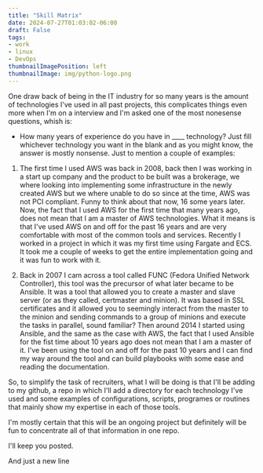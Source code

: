 ```yaml
---
title: "Skill Matrix"
date: 2024-07-27T01:03:02-06:00
draft: False
tags:
- work
- linux
- DevOps 
thumbnailImagePosition: left
thumbnailImage: img/python-logo.png
---
```

One draw back of being in the IT industry for so many years is the amount of technologies I've used in all past projects, this complicates things even more when I'm on a interview and I'm asked one of the most nonesense questions, whish is:
- How many years of experience do you have in ____ technology?
Just fill whichever technology you want in the blank and as you might know, the answer is mostly nonsense. 
Just to mention a couple of examples:

1. The first time I used AWS was back in 2008, back then I was working in a start up company and the product to be built was a brokerage, we where looking into implementing some infrastructure in the newly created AWS but we where unable to do so since at the time, AWS was not PCI compliant. Funny to think about that now, 16 some years later. Now, the fact that I used AWS for the first time that many years ago, does not mean that I am a master of AWS technologies. What it means is that I've used AWS on and off for the past 16 years and are very comfortable with most of the common tools and services. Recently I worked in a project in which it was my first time using Fargate and ECS. It took me a couple of weeks to get the entire implementation going and it was fun to work with it. 

2. Back in 2007 I cam across a tool called FUNC (Fedora Unified Network Controller), this tool was the precursor of what later became to be Ansible. It was a tool that allowed you to create a master and slave server (or as they called, certmaster and minion). It was based in SSL certificates and it allowed you to seemingly interact from the master to the minion and sending commands to a group of minions and execute the tasks in parallel, sound familiar? 
Then around 2014 I started using Ansible, and the same as the case with AWS, the fact that I used Ansible for the fist time about 10 years ago does not mean that I am a master of it. I've been using the tool on and off for the past 10 years and I can find my way around the tool and can build playbooks with some ease and reading the documentation. 

So, to simplify the task of recruiters, what I will be doing is that I'll be adding to my github, a repo in which I'll add a directory for each technology I've used and some examples of configurations, scripts, programes or routines that mainly show my expertise in each of those tools. 

I'm mostly certain that this will be an ongoing project but definitely will be fun to concentrate all of that information in one repo. 

I'll keep you posted. 

And just a new line
